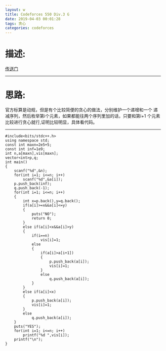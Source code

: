 ```yaml
---
layout: w
title: Codeforces 550 Div.3 G
date: 2019-04-03 00:01:28
tags: 贪心
categories: codeforces
---
```


# 描述:

[传送门](http://codeforces.com/contest/1144/problem/G)

---
<!-- more -->

# 思路:

官方标算是动规，但是有个比较简便的贪心的做法，分别维护一个递增和一个
递减序列，然后枚举第i个元素，如果都能往两个序列里加的话，只要和第i+1
个元素比较进行贪心就行,证明比较明显，具体看代码。

---
```
#include<bits/stdc++.h>
using namespace std;
const int maxn=2e5+5;
const int inf=1e9;
int n,a[maxn],vis[maxn];
vector<int>p,q;
int main()
{
    scanf("%d",&n);
    for(int i=1; i<=n; i++)
        scanf("%d",&a[i]);
    p.push_back(inf);
    q.push_back(-1);
    for(int i=1; i<=n; i++)
    {
        int x=p.back(),y=q.back();
        if(a[i]>=x&&a[i]<=y)
        {
            puts("NO");
            return 0;
        }
        else if(a[i]<x&&a[i]>y)
        {
            if(i==n)
                vis[i]=1;
            else
            {
                if(a[i]>a[i+1])
                {
                    p.push_back(a[i]);
                    vis[i]=1;
                }
                else
                    q.push_back(a[i]);
            }
        }
        else if(a[i]<x)
        {
            p.push_back(a[i]);
            vis[i]=1;
        }
        else
            q.push_back(a[i]);
    }
    puts("YES");
    for(int i=1; i<=n; i++)
        printf("%d ",vis[i]);
    printf("\n");
}
```

